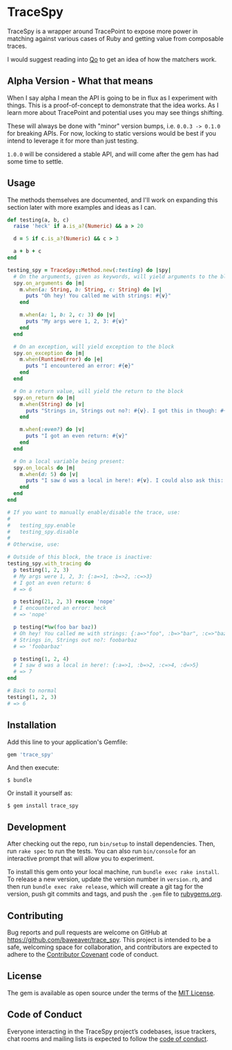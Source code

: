 # TraceSpy

TraceSpy is a wrapper around TracePoint to expose more power in matching against
various cases of Ruby and getting value from composable traces.

I would suggest reading into [Qo](https://github.com/baweaver/qo) to get an idea of how the matchers
work.

## Alpha Version - What that means

When I say alpha I mean the API is going to be in flux as I experiment with things. This is a proof-of-concept to demonstrate that the idea works. As I learn more about TracePoint and potential uses you may see things shifting.

These will always be done with "minor" version bumps, i.e. `0.0.3 -> 0.1.0` for breaking APIs. For now, locking to static versions would be best if you intend to leverage it for more than just testing.

`1.0.0` will be considered a stable API, and will come after the gem has had some time to settle.

## Usage

The methods themselves are documented, and I'll work on expanding this section later with more examples and ideas
as I can.

```ruby
def testing(a, b, c)
  raise 'heck' if a.is_a?(Numeric) && a > 20

  d = 5 if c.is_a?(Numeric) && c > 3

  a + b + c
end

testing_spy = TraceSpy::Method.new(:testing) do |spy|
  # On the arguments, given as keywords, will yield arguments to the block
  spy.on_arguments do |m|
    m.when(a: String, b: String, c: String) do |v|
      puts "Oh hey! You called me with strings: #{v}"
    end

    m.when(a: 1, b: 2, c: 3) do |v|
      puts "My args were 1, 2, 3: #{v}"
    end
  end

  # On an exception, will yield exception to the block
  spy.on_exception do |m|
    m.when(RuntimeError) do |e|
      puts "I encountered an error: #{e}"
    end
  end

  # On a return value, will yield the return to the block
  spy.on_return do |m|
    m.when(String) do |v|
      puts "Strings in, Strings out no?: #{v}. I got this in though: #{spy.current_arguments}"
    end

    m.when(:even?) do |v|
      puts "I got an even return: #{v}"
    end
  end

  # On a local variable being present:
  spy.on_locals do |m|
    m.when(d: 5) do |v|
      puts "I saw d was a local in here!: #{v}. I could also ask this: #{spy.current_local_variables}"
    end
  end
end

# If you want to manually enable/disable the trace, use:
#
#   testing_spy.enable
#   testing_spy.disable
#
# Otherwise, use:

# Outside of this block, the trace is inactive:
testing_spy.with_tracing do
  p testing(1, 2, 3)
  # My args were 1, 2, 3: {:a=>1, :b=>2, :c=>3}
  # I got an even return: 6
  # => 6

  p testing(21, 2, 3) rescue 'nope'
  # I encountered an error: heck
  # => 'nope'

  p testing(*%w(foo bar baz))
  # Oh hey! You called me with strings: {:a=>"foo", :b=>"bar", :c=>"baz"}
  # Strings in, Strings out no?: foobarbaz
  # => 'foobarbaz'

  p testing(1, 2, 4)
  # I saw d was a local in here!: {:a=>1, :b=>2, :c=>4, :d=>5}
  # => 7
end

# Back to normal
testing(1, 2, 3)
# => 6
```

## Installation

Add this line to your application's Gemfile:

```ruby
gem 'trace_spy'
```

And then execute:

    $ bundle

Or install it yourself as:

    $ gem install trace_spy

## Development

After checking out the repo, run `bin/setup` to install dependencies. Then, run `rake spec` to run the tests. You can also run `bin/console` for an interactive prompt that will allow you to experiment.

To install this gem onto your local machine, run `bundle exec rake install`. To release a new version, update the version number in `version.rb`, and then run `bundle exec rake release`, which will create a git tag for the version, push git commits and tags, and push the `.gem` file to [rubygems.org](https://rubygems.org).

## Contributing

Bug reports and pull requests are welcome on GitHub at https://github.com/baweaver/trace_spy. This project is intended to be a safe, welcoming space for collaboration, and contributors are expected to adhere to the [Contributor Covenant](http://contributor-covenant.org) code of conduct.

## License

The gem is available as open source under the terms of the [MIT License](https://opensource.org/licenses/MIT).

## Code of Conduct

Everyone interacting in the TraceSpy project’s codebases, issue trackers, chat rooms and mailing lists is expected to follow the [code of conduct](https://github.com/baweaver/trace_spy/blob/master/CODE_OF_CONDUCT.md).
